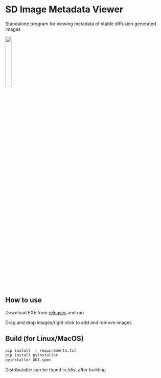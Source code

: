 # SD Image Metadata Viewer

Standalone program for viewing metadata of stable diffusion generated images

<img src="https://github.com/maagic6/sd_image/assets/80424597/26ce22f8-c6f1-45ee-8739-9475e3fc6111" width=20% height=20%>

How to use
-----------
Download EXE from [releases](https://duckduckgo.com) and run

Drag and drop images/right click to add and remove images

Build (for Linux/MacOS)
-----------
```python
pip install -r requirements.txt
pip install pyinstaller
pyinstaller GUI.spec
```
Distributable can be found in /dist after building
